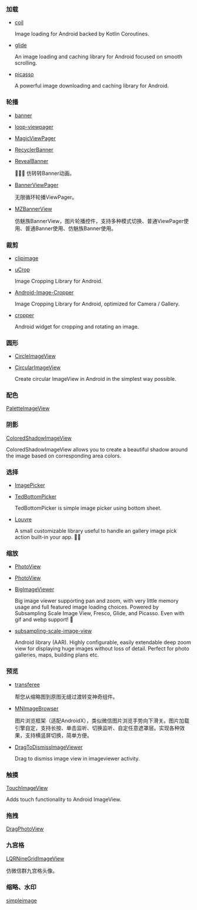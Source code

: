 ### 加载
* [coil](https://github.com/coil-kt/coil)

    Image loading for Android backed by Kotlin Coroutines.
* [glide](https://github.com/bumptech/glide)

    An image loading and caching library for Android focused on smooth scrolling.
* [picasso](https://github.com/square/picasso)

    A powerful image downloading and caching library for Android.
### 轮播
* [banner](https://github.com/youth5201314/banner)
* [loop-viewpager](https://github.com/xwc520/loop-viewpager)
* [MagicViewPager](https://github.com/hongyangAndroid/MagicViewPager)
* [RecyclerBanner](https://github.com/ren93/RecyclerBanner)
* [RevealBanner](https://github.com/tokiii/RevealBanner)

    🚀🚀🚀 仿转转Banner动画。
* [BannerViewPager](https://github.com/zhpanvip/BannerViewPager)

    无限循环轮播ViewPager。
* [MZBannerView](https://github.com/pinguo-zhouwei/MZBannerView)

    仿魅族BannerView，图片轮播控件，支持多种模式切换、普通ViewPager使用、普通Banner使用、仿魅族Banner使用。
### 裁剪
* [clipimage](https://github.com/gdutxiaoxu/clipimage)
* [uCrop](https://github.com/Yalantis/uCrop)

    Image Cropping Library for Android.
* [Android-Image-Cropper](https://github.com/ArthurHub/Android-Image-Cropper)

    Image Cropping Library for Android, optimized for Camera / Gallery.
* [cropper](https://github.com/edmodo/cropper)

    Android widget for cropping and rotating an image.
### 圆形
* [CircleImageView](https://github.com/hdodenhof/CircleImageView)
* [CircularImageView](https://github.com/lopspower/CircularImageView)

    Create circular ImageView in Android in the simplest way possible.
### 配色
[PaletteImageView](https://github.com/DingMouRen/PaletteImageView)
### 阴影
[ColoredShadowImageView](https://github.com/armcha/ColoredShadowImageView)

ColoredShadowImageView allows you to create a beautiful shadow around the image based on corresponding area colors.
### 选择
* [ImagePicker](https://github.com/jeasonlzy/ImagePicker)
* [TedBottomPicker](https://github.com/iammert/TedBottomPicker)

    TedBottomPicker is simple image picker using bottom sheet.
* [Louvre](https://github.com/andremion/Louvre)

    A small customizable library useful to handle an gallery image pick action built-in your app. 🌄🌠
### 缩放
* [PhotoView](https://github.com/chrisbanes/PhotoView)
* [PhotoView](https://github.com/bm-x/PhotoView)
* [BigImageViewer](https://github.com/Piasy/BigImageViewer)

    Big image viewer supporting pan and zoom, with very little memory usage and full featured image loading choices. Powered by Subsampling Scale Image View, Fresco, Glide, and Picasso. Even with gif and webp support! 🍻
* [subsampling-scale-image-view](https://github.com/davemorrissey/subsampling-scale-image-view)

    Android library (AAR). Highly configurable, easily extendable deep zoom view for displaying huge images without loss of detail. Perfect for photo galleries, maps, building plans etc.
### 预览
* [transferee](https://github.com/Hitomis/transferee)

    帮您从缩略图到原图无缝过渡转变神奇组件。
* [MNImageBrowser](https://github.com/maning0303/MNImageBrowser)

    图片浏览框架（适配AndroidX），类似微信图片浏览手势向下滑关。图片加载引擎自定，支持长按、单击监听、切换监听、自定任意遮罩层。实现各种效果，支持横竖屏切换，简单方便。
* [DragToDismissImageViewer](https://github.com/iammert/DragToDismissImageViewer)

    Drag to dismiss image view in imageviewer activity.
### 触摸
[TouchImageView](https://github.com/MikeOrtiz/TouchImageView)

Adds touch functionality to Android ImageView.
### 拖拽
[DragPhotoView](https://github.com/githubwing/DragPhotoView)
### 九宫格
[LQRNineGridImageView](https://github.com/GitLqr/LQRNineGridImageView)

仿微信群九宫格头像。
### 缩略、水印
[simpleimage](https://github.com/alibaba/simpleimage)